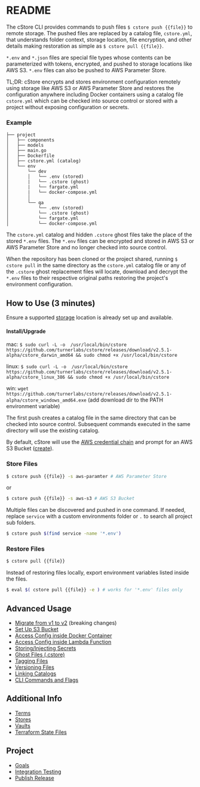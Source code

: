 # README

The cStore CLI provides commands to push files `$ cstore push {{file}}` to remote storage. The pushed files are replaced by a catalog file, `cstore.yml`, that understands folder context, storage location, file encryption, and other details making restoration as simple as `$ cstore pull {{file}}`.

`*.env` and `*.json` files are special file types whose contents can be parameterized with tokens, encrypted, and pushed to storage locations like AWS S3. `*.env` files can also be pushed to AWS Parameter Store.

TL;DR: cStore encrypts and stores environment configuration remotely using storage like AWS S3 or AWS Parameter Store and restores the configuration anywhere including Docker containers using a catalog file `cstore.yml` which can be checked into source control or stored with a project without exposing configuration or secrets.

### Example ###
```
├── project
│   ├── components
│   ├── models
│   ├── main.go
│   ├── Dockerfile 
│   ├── cstore.yml (catalog)
│   └── env
│       └── dev
│       │   └── .env (stored)
│       |   └── .cstore (ghost)
│       |   └── fargate.yml
│       |   └── docker-compose.yml
│       │
│       └── qa
│           └── .env (stored)
│           └── .cstore (ghost)
│           └── fargate.yml
│           └── docker-compose.yml
```
The `cstore.yml` catalog and hidden `.cstore` ghost files take the place of the stored `*.env` files. The `*.env` files can be encrypted and stored in AWS S3 or AWS Parameter Store and no longer checked into source control.

When the repository has been cloned or the project shared, running `$ cstore pull` in the same directory as the `cstore.yml` catalog file or any of the `.cstore` ghost replacement files will locate, download and decrypt the `*.env` files to their respective original paths restoring the project's environment configuration.

## How to Use (3 minutes) ##

Ensure a supported [storage](docs/STORES.md) location is already set up and available.

#### Install/Upgrade ####
mac: `$ sudo curl -L -o  /usr/local/bin/cstore https://github.com/turnerlabs/cstore/releases/download/v2.5.1-alpha/cstore_darwin_amd64 && sudo chmod +x /usr/local/bin/cstore`

linux: `$ sudo curl -L -o  /usr/local/bin/cstore https://github.com/turnerlabs/cstore/releases/download/v2.5.1-alpha/cstore_linux_386 && sudo chmod +x /usr/local/bin/cstore`

win: `wget https://github.com/turnerlabs/cstore/releases/download/v2.5.1-alpha/cstore_windows_amd64.exe` (add download dir to the PATH environment variable)

The first push creates a catalog file in the same directory that can be checked into source control. Subsequent commands executed in the same directory will use the existing catalog.

By default, cStore will use the [AWS credential chain](https://docs.aws.amazon.com/sdk-for-go/v1/developer-guide/configuring-sdk.html) and prompt for an AWS S3 Bucket ([create](docs/S3.md)).

### Store Files ###
```bash
$ cstore push {{file}} -s aws-paramter # AWS Parameter Store
```
or
```bash
$ cstore push {{file}} -s aws-s3 # AWS S3 Bucket
```

Multiple files can be discovered and pushed in one command. If needed, replace `service` with a custom environments folder or `.` to search all project sub folders.
```bash
$ cstore push $(find service -name '*.env')
```

### Restore Files ###
```bash
$ cstore pull {{file}}
```

Instead of restoring files locally, export environment variables listed inside the files. 
```bash
$ eval $( cstore pull {{file}} -e ) # works for '*.env' files only
```

## Advanced Usage ##

* [Migrate from v1 to v2](docs/MIGRATE.md) (breaking changes)
* [Set Up S3 Bucket](docs/S3.md)
* [Access Config inside Docker Container](docs/DOCKER.md)
* [Access Config inside Lambda Function](docs/LAMBDA.md)
* [Storing/Injecting Secrets](docs/SECRETS.md)
* [Ghost Files (.cstore)](docs/GHOST.md)
* [Tagging Files](docs/TAGGING.md)
* [Versioning Files](docs/VERSIONING.md)
* [Linking Catalogs](docs/LINKING.md)
* [CLI Commands and Flags](docs/CLI.md)

## Additional Info ##

* [Terms](docs/TERMS.md)
* [Stores](docs/STORES.md)
* [Vaults](docs/VAULTS.md)
* [Terraform State Files](docs/TERRAFORM.md)

## Project ##

* [Goals](docs/GOALS.md)
* [Integration Testing](docs/TESTING.md)
* [Publish Release](docs/PUBLISH.md)
